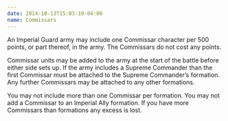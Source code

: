 ```yaml
---
date: 2014-10-13T15:03:19-04:00
name: Commissars
---
```

An Imperial Guard army may include one Commissar character per 500 points, or part thereof, in the army. The Commissars do not cost any points.

Commissar units may be added to the army at the start of the battle before either side sets up. If the army includes a Supreme Commander than the first Commissar must be attached to the Supreme Commander&rsquo;s formation. Any further Commissars may be attached to any other formations.

You may not include more than one Commissar per formation. You may not add a Commissar to an Imperial Ally formation. If you have more Commissars than formations any excess is lost.
